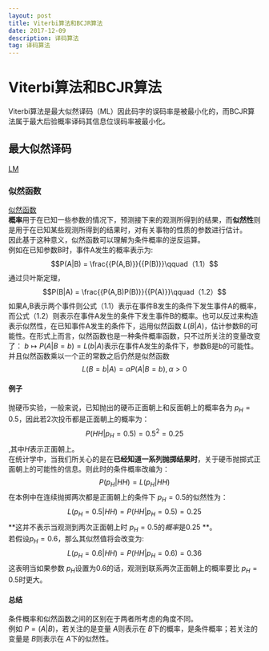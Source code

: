 ```yaml
---
layout: post
title: Viterbi算法和BCJR算法
date: 2017-12-09
description: 译码算法
tag: 译码算法
---
```


<script type="text/javascript" src="http://cdn.mathjax.org/mathjax/latest/MathJax.js?config=default"></script>

# Viterbi算法和BCJR算法


Viterbi算法是最大似然译码（ML）因此码字的误码率是被最小化的，而BCJR算法属于最大后验概率译码其信息位误码率被最小化。

## 最大似然译码

[LM](https://zh.wikipedia.org/wiki/%E6%9C%80%E5%A4%A7%E4%BC%BC%E7%84%B6%E4%BC%B0%E8%AE%A1 "https://zh.wikipedia.org/wiki/%E6%9C%80%E5%A4%A7%E4%BC%BC%E7%84%B6%E4%BC%B0%E8%AE%A1")

### 似然函数

[似然函数](https://zh.wikipedia.org/wiki/%E4%BC%BC%E7%84%B6%E5%87%BD%E6%95%B0 "https://zh.wikipedia.org/wiki/%E4%BC%BC%E7%84%B6%E5%87%BD%E6%95%B0")
<br />
**概率**用于在已知一些参数的情况下，预测接下来的观测所得到的结果，而**似然性**则是用于在已知某些观测所得到的结果时，对有关事物的性质的参数进行估计。
<br />
因此基于这种意义，似然函数可以理解为条件概率的逆反运算。
<br />
例如在已知参数B时，事件A发生的概率表示为:
$$P(A|B) = \frac{{P(A,B)}}{{P(B)}}\qquad（1.1）$$
通过贝叶斯定理，
$$P(B|A) = \frac{{P(A,B)P(B)}}{{P(A)}}\qquad（1.2）$$
如果A,B表示两个事件则公式（1.1）表示在事件B发生的条件下发生事件A的概率，而公式（1.2）则表示在事件A发生的条件下发生事件B的概率。也可以反过来构造表示似然性，在已知事件A发生的条件下，运用似然函数
$L(B|A)$，估计参数B的可能性。在形式上而言，似然函数也是一种条件概率函数，只不过所关注的变量改变了：
$b \mapsto P(A|B = b)=L(b|A)$表示在事件A发生的条件下，参数B是b的可能性。并且似然函数乘以一个正的常数之后仍然是似然函数
$$L(B=b|A)=\alpha P(A|B=b),\alpha > 0$$

#### 例子

抛硬币实验，一般来说，已知抛出的硬币正面朝上和反面朝上的概率各为
$p_H=0.5$，因此若2次投币都是正面朝上的概率为：
$$P(HH|p_H=0.5)=0.5^2=0.25$$,其中$H$表示正面朝上。
<br />
在统计学中，当我们所关心的是在**已经知道一系列抛掷结果时**，关于硬币抛掷式正面朝上的可能性的信息。则此时的条件概率改编为：
$$P(p_H|HH)=L(p_H|HH)$$
在本例中在连续抛掷两次都是正面朝上的条件下 $p_H=0.5$的似然性为：
$$L(p_H=0.5|HH)=P(HH|p_H=0.5)=0.25$$**这并不表示当观测到两次正面朝上时 $p_H=0.5$的*概率*是0.25 **。
<br />
若假设$p_H=0.6$，那么其似然值将会改变为:
$$L(p_H=0.6|HH)=P(HH|p_H=0.6)=0.36$$
这表明当如果参数
$p_H$设置为0.6的话，观测到联系两次正面朝上的概率要比
$p_H=0.5$时更大。

#### 总结

条件概率和似然函数之间的区别在于两者所考虑的角度不同。
<br />
例如
$P=(A|B)$，若关注的是变量
$A$则表示在
$B$下的概率，是条件概率；若关注的变量是
$B$则表示在
$A$下的似然性。
